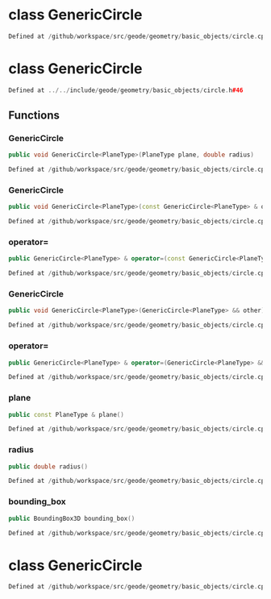 # class GenericCircle

```cpp
Defined at /github/workspace/src/geode/geometry/basic_objects/circle.cpp#137
```

# class GenericCircle

```cpp
Defined at ../../include/geode/geometry/basic_objects/circle.h#46
```

## Functions

### GenericCircle

```cpp
public void GenericCircle<PlaneType>(PlaneType plane, double radius)
```

```cpp
Defined at /github/workspace/src/geode/geometry/basic_objects/circle.cpp#30
```

### GenericCircle

```cpp
public void GenericCircle<PlaneType>(const GenericCircle<PlaneType> & other)
```

```cpp
Defined at /github/workspace/src/geode/geometry/basic_objects/circle.cpp#35
```

### operator=

```cpp
public GenericCircle<PlaneType> & operator=(const GenericCircle<PlaneType> & other)
```

```cpp
Defined at /github/workspace/src/geode/geometry/basic_objects/circle.cpp#40
```

### GenericCircle

```cpp
public void GenericCircle<PlaneType>(GenericCircle<PlaneType> && other)
```

```cpp
Defined at /github/workspace/src/geode/geometry/basic_objects/circle.cpp#48
```

### operator=

```cpp
public GenericCircle<PlaneType> & operator=(GenericCircle<PlaneType> && other)
```

```cpp
Defined at /github/workspace/src/geode/geometry/basic_objects/circle.cpp#54
```

### plane

```cpp
public const PlaneType & plane()
```

```cpp
Defined at /github/workspace/src/geode/geometry/basic_objects/circle.cpp#62
```

### radius

```cpp
public double radius()
```

```cpp
Defined at /github/workspace/src/geode/geometry/basic_objects/circle.cpp#67
```

### bounding_box

```cpp
public BoundingBox3D bounding_box()
```

```cpp
Defined at /github/workspace/src/geode/geometry/basic_objects/circle.cpp#72
```



# class GenericCircle

```cpp
Defined at /github/workspace/src/geode/geometry/basic_objects/circle.cpp#136
```


